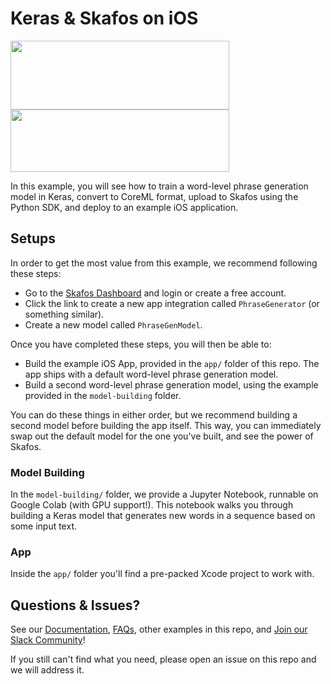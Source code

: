 # Keras & Skafos on iOS
<img src="https://s3.amazonaws.com/keras.io/img/keras-logo-2018-large-1200.png" width="350" height="110"> <img src="https://skafos.ai/wp-content/uploads/2019/05/skafos_horizontal_on_white_beta@1x.svg" width="350" height="100">

In this example, you will see how to train a word-level phrase generation model in Keras, convert to CoreML format, upload to Skafos using the Python SDK, and deploy to an
example iOS application.

## Setups
In order to get the most value from this example, we recommend following these steps:

- Go to the
[Skafos Dashboard](https://dashboard.skafos.ai) and login or create a free account.
- Click the link to create a new app integration called `PhraseGenerator` (or something similar).
- Create a new model called `PhraseGenModel`.

Once you have completed these steps, you will then be able to:

* Build the example iOS App, provided in the `app/` folder of this repo. The app ships with a default word-level phrase generation model.
* Build a second word-level phrase generation model, using the example provided in the `model-building` folder.

You can do these things in either order, but we recommend building a second model before building the app itself. This way, you can immediately swap out the default model for the one you've built, and see the power of Skafos.

### Model Building
In the `model-building/` folder, we provide a Jupyter Notebook, runnable on Google Colab (with GPU support!). This notebook walks you through building a Keras model that generates new words in a sequence based on some input text.

### App
Inside the `app/` folder you'll find a pre-packed Xcode project to work with.

## Questions & Issues?
See our [Documentation](https://docs.skafos.ai), [FAQs](https://docs.skafos.ai/sections/faq.html), other examples in this repo, and [Join our Slack Community](https://skafosai.slack.com/join/shared_invite/enQtNTAxMzEwOTk2NzA5LThjMmMyY2JkNTkwNDQ1YjgyYjFiY2MyMjRkMzYyM2E4MjUxNTJmYmQyODVhZWM2MjQwMjE5ZGM1Y2YwN2M5ODI)!

If you still can't find what you need, please open an issue on this repo and we will address it.
